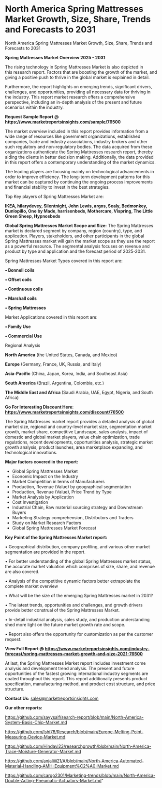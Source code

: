 # North America Spring Mattresses Market Growth, Size, Share, Trends and Forecasts to 2031
 North America Spring Mattresses Market Growth, Size, Share, Trends and Forecasts to 2031

<Strong> Spring Mattresses Market Overview 2025 - 2031</strong>

The rising technology in Spring Mattresses Market is also depicted in this research report. Factors that are boosting the growth of the market, and giving a positive push to thrive in the global market is explained in detail.

Furthermore, the report highlights on emerging trends, significant drivers, challenges, and opportunities, providing all necessary data for thriving in the industry. This report market research offers a comprehensive perspective, including an in-depth analysis of the present and future scenarios within the industry.

<strong>Request Sample Report @ <a href=https://www.marketreportsinsights.com/sample/76500>https://www.marketreportsinsights.com/sample/76500</a></strong>

The market overview included in this report provides information from a wide range of resources like government organizations, established companies, trade and industry associations, industry brokers and other such regulatory and non-regulatory bodies. The data acquired from these organizations authenticate the Spring Mattresses research report, thereby aiding the clients in better decision making. Additionally, the data provided in this report offers a contemporary understanding of the market dynamics.

The leading players are focusing mainly on technological advancements in order to improve efficiency. The long-term development patterns for this market can be captured by continuing the ongoing process improvements and financial stability to invest in the best strategies.

Top Key players of Spring Mattresses Market are:

<strong>IKEA, hilarydevey, Silentnight, John Lewis, argos, Sealy, Bedmonkey, Dunlopillo, One by Made, harrisonbeds, Mothercare, Vispring, The Little Green Sheep, Hypnosbeds</strong>

<strong><b>Global Spring Mattresses Market Scope and Size:</b></strong>
The Spring Mattresses market is declared segment by company, region (country), type, and application. Players, stakeholders, and other participants in the global Spring Mattresses market will gain the market scope as they use the report as a powerful resource. The segmental analysis focuses on revenue and product by type and application and the forecast period of 2025-2031.

Spring Mattresses Market Types covered in this report are:

<strong>• Bonnell coils

• Offset coils

• Continuous coils

• Marshall coils

• Spring Mattresses</strong>

Market Applications covered in this report are:

<strong>• Family Use

• Commercial Use</strong> 

Regional Analysis

<strong>North America</strong> (the United States, Canada, and Mexico)

<strong>Europe</strong> (Germany, France, UK, Russia, and Italy)

<strong>Asia-Pacific</strong> (China, Japan, Korea, India, and Southeast Asia)

<strong>South America</strong> (Brazil, Argentina, Colombia, etc.)

<strong>The Middle East and Africa</strong> (Saudi Arabia, UAE, Egypt, Nigeria, and South Africa)

<strong>Go For Interesting Discount Here: <a href=https://www.marketreportsinsights.com/discount/76500>https://www.marketreportsinsights.com/discount/76500</a></strong>

The Spring Mattresses market report provides a detailed analysis of global market size, regional and country-level market size, segmentation market growth, market share, competitive Landscape, sales analysis, impact of domestic and global market players, value chain optimization, trade regulations, recent developments, opportunities analysis, strategic market growth analysis, product launches, area marketplace expanding, and technological innovations.

<strong><b>Major factors covered in the report:</b></strong>
<ul>
  <li>Global Spring Mattresses Market </li>
  <li>Economic Impact on the Industry</li>
  <li>Market Competition in terms of Manufacturers</li>
  <li>Production, Revenue (Value) by geographical segmentation</li>
  <li>Production, Revenue (Value), Price Trend by Type</li>
  <li>Market Analysis by Application</li>
  <li>Cost Investigation</li>
  <li>Industrial Chain, Raw material sourcing strategy and Downstream Buyers</li>
  <li>Marketing Strategy comprehension, Distributors and Traders</li>
  <li>Study on Market Research Factors</li>
  <li>Global Spring Mattresses Market Forecast</li>
</ul>

<strong><b>Key Point of the Spring Mattresses Market report:</b></strong>

• Geographical distribution, company profiling, and various other market segmentation are provided in the report.

• For better understanding of the global Spring Mattresses market status, the accurate market valuation which comprises of size, share, and revenue are also covered.

• Analysis of the competitive dynamic factors better extrapolate the complete market overview

• What will be the size of the emerging Spring Mattresses market in 2031?

• The latest trends, opportunities and challenges, and growth drivers provide better construal of the Spring Mattresses Market.

• In-detail industrial analysis, sales study, and production understanding shed more light on the future market growth rate and scope.

• Report also offers the opportunity for customization as per the customer request.

<strong><b>View Full Report @ <a href=https://www.marketreportsinsights.com/industry-forecast/spring-mattresses-market-growth-and-size-2021-76500>https://www.marketreportsinsights.com/industry-forecast/spring-mattresses-market-growth-and-size-2021-76500</a></b></strong>


At last, the Spring Mattresses Market report includes investment come analysis and development trend analysis. The present and future opportunities of the fastest growing international industry segments are coated throughout this report. This report additionally presents product specification, manufacturing method, and product cost structure, and price structure.

<strong>Contact Us:</strong>
sales@marketreportsinsights.com

<strong>Our other reports:</strong>

<a href=https://github.com/sayysaif/search-report/blob/main/North-America-System-Basis-Chip-Market.md>https://github.com/sayysaif/search-report/blob/main/North-America-System-Basis-Chip-Market.md</a>

<a href=https://github.com/Ishi78/Research/blob/main/Europe-Melting-Point-Measuring-Device-Market.md>https://github.com/Ishi78/Research/blob/main/Europe-Melting-Point-Measuring-Device-Market.md</a>

<a href=https://github.com/Hindavi23/researchgrowth/blob/main/North-America-Trace-Moisture-Generator-Market.md>https://github.com/Hindavi23/researchgrowth/blob/main/North-America-Trace-Moisture-Generator-Market.md</a>

<a href=https://github.com/anjaliiii21/A/blob/main/North-America-Automated-Material-Handling-AMH-Equipment%C2%A0-Market.md>https://github.com/anjaliiii21/A/blob/main/North-America-Automated-Material-Handling-AMH-Equipment%C2%A0-Market.md</a>

<a href=https://github.com/cargo2301/Marketing-trends/blob/main/North-America-Double-Acting-Pneumatic-Actuators-Market.md>https://github.com/cargo2301/Marketing-trends/blob/main/North-America-Double-Acting-Pneumatic-Actuators-Market.md</a>"
